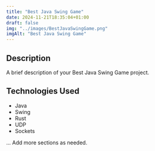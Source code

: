 ```yaml
---
title: "Best Java Swing Game"
date: 2024-11-21T18:35:04+01:00
draft: false
img: "../images/BestJavaSwingGame.png"
imgAlt: "Best Java Swing Game"
---
```


## Description

A brief description of your Best Java Swing Game project.

## Technologies Used

- Java
- Swing
- Rust
- UDP
- Sockets

... Add more sections as needed.
